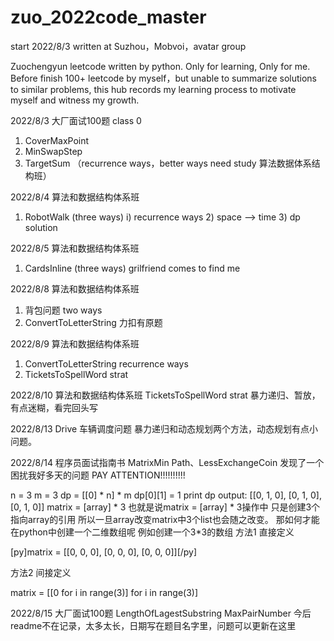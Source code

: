# zuo_2022code_master

start 2022/8/3
written at Suzhou，Mobvoi，avatar group

Zuochengyun leetcode  written by python. Only for learning, Only for me.
Before finish 100+ leetcode by myself，but unable to summarize solutions to similar problems, 
this hub records my learning process to motivate myself and witness my growth.

2022/8/3  大厂面试100题 class 0 
1. CoverMaxPoint
2. MinSwapStep
3. TargetSum （recurrence ways，better ways need study 算法数据体系结构班）

2022/8/4 算法和数据结构体系班 
1. RobotWalk (three ways) 
    i) recurrence ways 
    2) space --> time
    3) dp solution
    
2022/8/5 算法和数据结构体系班 
1. CardsInline (three ways)
grilfriend comes to find me 

2022/8/8 算法和数据结构体系班 
1. 背包问题 two ways
2. ConvertToLetterString 力扣有原题

2022/8/9 算法和数据结构体系班 
1. ConvertToLetterString recurrence ways
2. TicketsToSpellWord strat

2022/8/10 算法和数据结构体系班 
TicketsToSpellWord strat 暴力递归、暂放，有点迷糊，看完回头写

2022/8/13
Drive 车辆调度问题  暴力递归和动态规划两个方法，动态规划有点小问题。

2022/8/14 程序员面试指南书
MatrixMin Path、LessExchangeCoin 
发现了一个困扰我好多天的问题
PAY ATTENTION!!!!!!!!!!

n = 3
m = 3
dp = [[0] * n] * m
dp[0][1] = 1
print dp
output:
[[0, 1, 0], [0, 1, 0], [0, 1, 0]]
matrix = [array] * 3
也就是说matrix = [array] * 3操作中 只是创建3个指向array的引用 所以一旦array改变matrix中3个list也会随之改变。
那如何才能在python中创建一个二维数组呢
例如创建一个3*3的数组
方法1 直接定义

[py]matrix = [[0, 0, 0], [0, 0, 0], [0, 0, 0]][/py]

方法2 间接定义

matrix = [[0 for i in range(3)] for i in range(3)]

2022/8/15 大厂面试100题
LengthOfLagestSubstring 
MaxPairNumber
今后readme不在记录，太多太长，日期写在题目名字里，问题可以更新在这里
